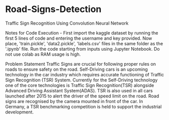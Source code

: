 # Road-Signs-Detection
Traffic Sign Recognition Using Convolution Neural Network

Notes for Code Execution -
First import the kaggle dataset by running the first 5 lines of code and entering the username and key provided.
Now place, 'train.pickle', 'data2.pickle', 'labels.csv' files in the same folder as the '.ipynb' file.
Run the code starting from inputs using Jupyter Notebook.
Do not use colab as RAM usage is high.

Problem Statement
Traffic Signs are crucial for following proper rules on roads to ensure safety on the road. Self-Driving cars is an upcoming technology in the car industry which requires accurate functioning of Traffic Sign Recognition (TSR) System. Currently for the Self-Driving technology one of the core technologies is Traffic Sign Recognition(TSR) alongside Advanced Driving Assistant System(ADAS). TSR is also used in all cars launched after 2015 to alert the driver of the speed limit on the road. Road signs are recognised by the camera mounted in front of the car. In Germany, a TSR benchmarking competition is held to support the industrial development.
